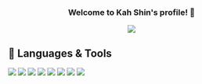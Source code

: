 

<!-- Welcome message -->
<h3 align="center">
Welcome to Kah Shin's profile! 👋
</h3>

<!-- Typing text -->
<p align="center">
  <a href="https://github.com/DenverCoder1/readme-typing-svg"><img src="https://readme-typing-svg.herokuapp.com?color=5ccfe6&size=25&center=true&vCenter=true&lines=Aspiring+software+developer;Always+learning+new+things"></a>
</p>

<!-- ## ⚡ Check out my e-portfolio:

- [E-portfolio](www.kahshin.codes) -->

## 🔧 Languages & Tools

<p align="left"> 
<img src="https://img.shields.io/badge/HTML5-E34F26?style=for-the-badge&logo=html5&logoColor=white">
<img src="https://img.shields.io/badge/CSS3-1572B6?style=for-the-badge&logo=css3&logoColor=white">
<img src="https://img.shields.io/badge/JavaScript-F7DF1E?style=for-the-badge&logo=javascript&logoColor=black">
<img src="https://img.shields.io/badge/Git-F05032?style=for-the-badge&logo=git&logoColor=white">
<img src="https://img.shields.io/badge/React-20232A?style=for-the-badge&logo=react&logoColor=61DAFB">
<img src="https://img.shields.io/badge/Markdown-000000?style=for-the-badge&logo=markdown&logoColor=white">
 <img src="	https://img.shields.io/badge/Python-FFD43B?style=for-the-badge&logo=python&logoColor=darkblue">
  <img src="	https://img.shields.io/badge/VueJS-FFD43B?style=for-the-badge&logo=vue&logoColor=green">
</p>


